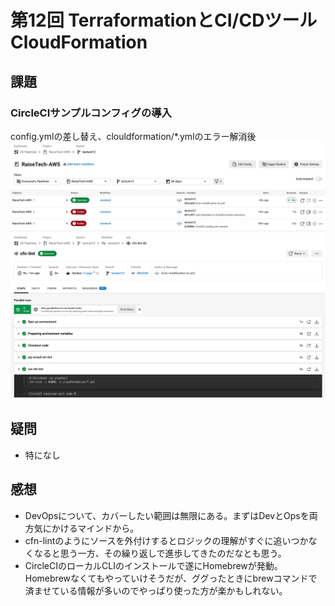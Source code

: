 # 第12回 TerraformationとCI/CDツールCloudFormation
## 課題
### CircleCIサンプルコンフィグの導入
config.ymlの差し替え、clouldformation/*.ymlのエラー解消後
![CircleCI-1](image/CircleCI-1.png)
![CircleCI-2](image/CircleCI-2.png)

## 疑問
- 特になし

## 感想
- DevOpsについて、カバーしたい範囲は無限にある。まずはDevとOpsを両方気にかけるマインドから。
- cfn-lintのようにソースを外付けするとロジックの理解がすぐに追いつかなくなると思う一方、その繰り返しで進歩してきたのだなとも思う。
- CircleCIのローカルCLIのインストールで遂にHomebrewが発動。Homebrewなくてもやっていけそうだが、ググったときにbrewコマンドで済ませている情報が多いのでやっぱり使った方が楽かもしれない。
